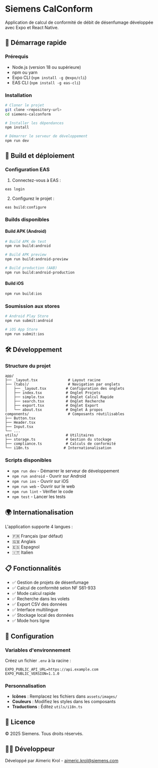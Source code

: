 # Siemens CalConform

Application de calcul de conformité de débit de désenfumage développée avec Expo et React Native.

## 🚀 Démarrage rapide

### Prérequis

- Node.js (version 18 ou supérieure)
- npm ou yarn
- Expo CLI (`npm install -g @expo/cli`)
- EAS CLI (`npm install -g eas-cli`)

### Installation

```bash
# Cloner le projet
git clone <repository-url>
cd siemens-calconform

# Installer les dépendances
npm install

# Démarrer le serveur de développement
npm run dev
```

## 📱 Build et déploiement

### Configuration EAS

1. Connectez-vous à EAS :
```bash
eas login
```

2. Configurez le projet :
```bash
eas build:configure
```

### Builds disponibles

#### Build APK (Android)
```bash
# Build APK de test
npm run build:android

# Build APK preview
npm run build:android-preview

# Build production (AAB)
npm run build:android-production
```

#### Build iOS
```bash
npm run build:ios
```

### Soumission aux stores

```bash
# Android Play Store
npm run submit:android

# iOS App Store
npm run submit:ios
```

## 🛠️ Développement

### Structure du projet

```
app/
├── _layout.tsx              # Layout racine
├── (tabs)/                  # Navigation par onglets
│   ├── _layout.tsx         # Configuration des onglets
│   ├── index.tsx           # Onglet Projets
│   ├── simple.tsx          # Onglet Calcul Rapide
│   ├── search.tsx          # Onglet Recherche
│   ├── export.tsx          # Onglet Export
│   └── about.tsx           # Onglet À propos
components/                  # Composants réutilisables
├── Button.tsx
├── Header.tsx
├── Input.tsx
└── ...
utils/                      # Utilitaires
├── storage.ts              # Gestion du stockage
├── compliance.ts           # Calculs de conformité
└── i18n.ts                # Internationalisation
```

### Scripts disponibles

- `npm run dev` - Démarrer le serveur de développement
- `npm run android` - Ouvrir sur Android
- `npm run ios` - Ouvrir sur iOS
- `npm run web` - Ouvrir sur le web
- `npm run lint` - Vérifier le code
- `npm test` - Lancer les tests

## 🌍 Internationalisation

L'application supporte 4 langues :
- 🇫🇷 Français (par défaut)
- 🇬🇧 Anglais
- 🇪🇸 Espagnol
- 🇮🇹 Italien

## 📋 Fonctionnalités

- ✅ Gestion de projets de désenfumage
- ✅ Calcul de conformité selon NF S61-933
- ✅ Mode calcul rapide
- ✅ Recherche dans les volets
- ✅ Export CSV des données
- ✅ Interface multilingue
- ✅ Stockage local des données
- ✅ Mode hors ligne

## 🔧 Configuration

### Variables d'environnement

Créez un fichier `.env` à la racine :

```env
EXPO_PUBLIC_API_URL=https://api.example.com
EXPO_PUBLIC_VERSION=1.1.0
```

### Personnalisation

- **Icônes** : Remplacez les fichiers dans `assets/images/`
- **Couleurs** : Modifiez les styles dans les composants
- **Traductions** : Éditez `utils/i18n.ts`

## 📄 Licence

© 2025 Siemens. Tous droits réservés.

## 👨‍💻 Développeur

Développé par Aimeric Krol - aimeric.krol@siemens.com